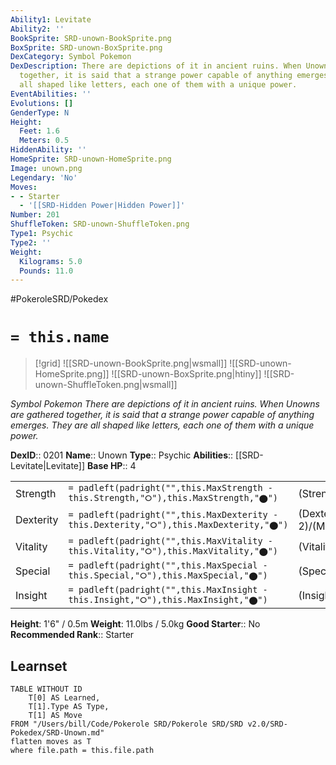 ```yaml
---
Ability1: Levitate
Ability2: ''
BookSprite: SRD-unown-BookSprite.png
BoxSprite: SRD-unown-BoxSprite.png
DexCategory: Symbol Pokemon
DexDescription: There are depictions of it in ancient ruins. When Unowns are gathered
  together, it is said that a strange power capable of anything emerges. They are
  all shaped like letters, each one of them with a unique power.
EventAbilities: ''
Evolutions: []
GenderType: N
Height:
  Feet: 1.6
  Meters: 0.5
HiddenAbility: ''
HomeSprite: SRD-unown-HomeSprite.png
Image: unown.png
Legendary: 'No'
Moves:
- - Starter
  - '[[SRD-Hidden Power|Hidden Power]]'
Number: 201
ShuffleToken: SRD-unown-ShuffleToken.png
Type1: Psychic
Type2: ''
Weight:
  Kilograms: 5.0
  Pounds: 11.0
---
```


#PokeroleSRD/Pokedex

# `= this.name`

> [!grid]
> ![[SRD-unown-BookSprite.png|wsmall]]
> ![[SRD-unown-HomeSprite.png]]
> ![[SRD-unown-BoxSprite.png|htiny]]
> ![[SRD-unown-ShuffleToken.png|wsmall]]


*Symbol Pokemon*
*There are depictions of it in ancient ruins. When Unowns are gathered together, it is said that a strange power capable of anything emerges. They are all shaped like letters, each one of them with a unique power.*

**DexID**:: 0201
**Name**:: Unown
**Type**:: Psychic
**Abilities**:: [[SRD-Levitate|Levitate]]
**Base HP**:: 4

|           |                                                                                        |                                          |
| --------- | -------------------------------------------------------------------------------------- | ---------------------------------------- |
| Strength  | `= padleft(padright("",this.MaxStrength - this.Strength,"⭘"),this.MaxStrength,"⬤")`    | (Strength::2)/(MaxStrength::5)   |
| Dexterity | `= padleft(padright("",this.MaxDexterity - this.Dexterity,"⭘"),this.MaxDexterity,"⬤")` | (Dexterity:: 2)/(MaxDexterity::4) |
| Vitality  | `= padleft(padright("",this.MaxVitality - this.Vitality,"⭘"),this.MaxVitality,"⬤")`    | (Vitality::2)/(MaxVitality::4)   |
| Special   | `= padleft(padright("",this.MaxSpecial - this.Special,"⭘"),this.MaxSpecial,"⬤")`       | (Special::2)/(MaxSpecial::5)     |
| Insight   | `= padleft(padright("",this.MaxInsight - this.Insight,"⭘"),this.MaxInsight,"⬤")`       | (Insight::2)/(MaxInsight::4)     |

**Height**: 1'6" / 0.5m
**Weight**: 11.0lbs / 5.0kg
**Good Starter**:: No
**Recommended Rank**:: Starter

## Learnset

```dataview
TABLE WITHOUT ID
    T[0] AS Learned,
    T[1].Type AS Type,
    T[1] AS Move
FROM "/Users/bill/Code/Pokerole SRD/Pokerole SRD/SRD v2.0/SRD-Pokedex/SRD-Unown.md"
flatten moves as T
where file.path = this.file.path
```
